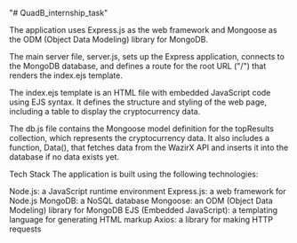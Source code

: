 "# QuadB_internship_task" 

The application uses Express.js as the web framework and Mongoose as the ODM (Object Data Modeling) library for MongoDB.

The main server file, server.js, sets up the Express application, connects to the MongoDB database, and defines a route for the root URL ("/") that renders the index.ejs template.

The index.ejs template is an HTML file with embedded JavaScript code using EJS syntax. It defines the structure and styling of the web page, including a table to display the cryptocurrency data.

The db.js file contains the Mongoose model definition for the topResults collection, which represents the cryptocurrency data. It also includes a function, Data(), that fetches data from the WazirX API and inserts it into the database if no data exists yet.

Tech Stack
The application is built using the following technologies:

Node.js: a JavaScript runtime environment
Express.js: a web framework for Node.js
MongoDB: a NoSQL database
Mongoose: an ODM (Object Data Modeling) library for MongoDB
EJS (Embedded JavaScript): a templating language for generating HTML markup
Axios: a library for making HTTP requests
